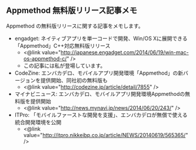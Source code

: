 ## Appmethod 無料版リリース記事メモ

Appmethod の無料版リリースに関する記事をメモします。

* engadget: ネイティブアプリを単一コードで開発、Win/OS Xに展開できる「Appmethod」C++対応無料版リリース
  * <@link value="http://japanese.engadget.com/2014/06/19/win-mac-os-appmethod-c/" />
  * この記事には私が登場しています。
* CodeZine: エンバカデロ、モバイルアプリ開発環境「Appmethod」の新バージョンを提供開始、同社初の無料版も
  * <@link value="http://codezine.jp/article/detail/7855" />
* マイナビニュース: エンバカデロ、モバイルアプリ開発環境Appmethodの無料版を提供開始
  * <@link value="http://news.mynavi.jp/news/2014/06/20/243/" />
* ITPro: 「モバイルファーストな開発を支援」、エンバカデロが無償で使える統合開発環境を公開
  * <@link value="http://itpro.nikkeibp.co.jp/article/NEWS/20140619/565365/" />


